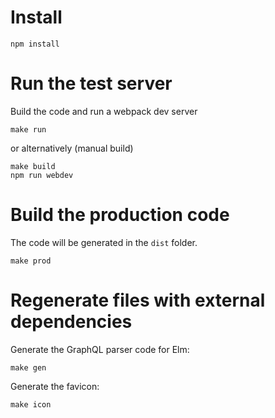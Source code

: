 # Install

    npm install


# Run the test server

Build the code and run a webpack dev server

    make run

or alternatively (manual build)

    make build
    npm run webdev

# Build the production code

The code will be generated in the `dist` folder.

    make prod


# Regenerate files with external dependencies

Generate the GraphQL parser code for Elm:

    make gen

Generate the favicon:

    make icon


